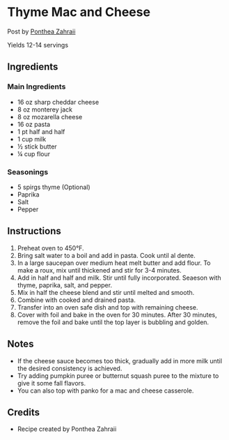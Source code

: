 # Thyme Mac and Cheese

Post by [Ponthea Zahraii](https://github.com/pontheazahraii)

Yields 12-14 servings

## Ingredients

### Main Ingredients

- 16 oz sharp cheddar cheese 
- 8 oz monterey jack 
- 8 oz mozarella cheese
- 16 oz pasta  
- 1 pt half and half 
- 1 cup milk 
- ½ stick butter 
- ¼ cup flour

### Seasonings 

- 5 spirgs thyme (Optional)
- Paprika 
- Salt 
- Pepper 

## Instructions

1. Preheat oven to 450°F.
2. Bring salt water to a boil and add in pasta. Cook until al dente. 
3. In a large saucepan over medium heat melt butter and add flour. To make a roux, mix until thickened and stir for 3-4 minutes.
4. Add in half and half and milk. Stir until fully incorporated. Seaeson with thyme, paprika, salt, and pepper. 
5. Mix in half the cheese blend and stir until melted and smooth.
6. Combine with cooked and drained pasta. 
7. Transfer into an oven safe dish and top with remaining cheese. 
8. Cover with foil and bake in the oven for 30 minutes. After 30 minutes, remove the foil and bake until the top layer is bubbling and golden. 

## Notes 

- If the cheese sauce becomes too thick, gradually add in more milk until the desired consistency is achieved. 
- Try adding pumpkin puree or butternut squash puree to the mixture to give it some fall flavors. 
- You can also top with panko for a mac and cheese casserole. 

## Credits

- Recipe created by Ponthea Zahraii
